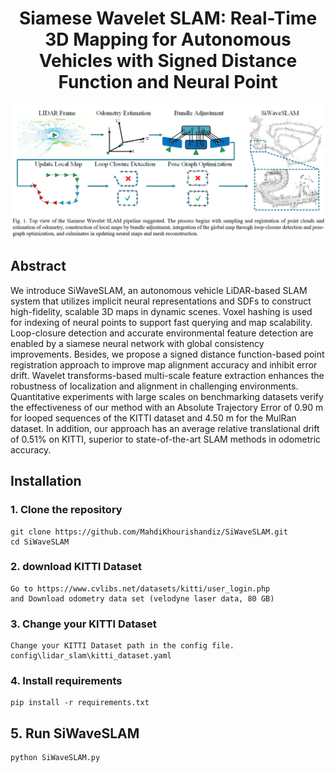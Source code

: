 <p align="center">

  <h1 align="center"> Siamese Wavelet SLAM: Real-Time 3D Mapping for Autonomous Vehicles with Signed Distance Function and Neural Point</h1>


![alt text](https://github.com/MahdiKhourishandiz/SiWaveSLAM/blob/main/paper%20overview/overview.png)





## Abstract

We introduce SiWaveSLAM, an autonomous vehicle LiDAR-based SLAM system that utilizes implicit neural representations and SDFs to construct high-fidelity, scalable 3D maps in dynamic scenes. Voxel hashing is used for indexing of neural points to support fast querying and map scalability. Loop-closure detection and accurate environmental feature detection are enabled by a siamese neural network with global consistency improvements. Besides, we propose a signed distance function-based point registration approach to improve map alignment accuracy and inhibit error drift. Wavelet transforms-based multi-scale feature extraction enhances the robustness of localization and alignment in challenging environments. Quantitative experiments with large scales on benchmarking datasets verify the effectiveness of our method with an Absolute Trajectory Error of 0.90 m for looped sequences of the KITTI dataset and 4.50 m for the MulRan dataset. In addition, our approach has an average relative translational drift of 0.51% on KITTI, superior to state-of-the-art SLAM methods in odometric accuracy. 



## Installation


### 1. Clone the repository

```
git clone https://github.com/MahdiKhourishandiz/SiWaveSLAM.git
cd SiWaveSLAM
```


### 2. download KITTI Dataset
```
Go to https://www.cvlibs.net/datasets/kitti/user_login.php
and Download odometry data set (velodyne laser data, 80 GB)
```

### 3. Change your KITTI Dataset
```
Change your KITTI Dataset path in the config file.
config\lidar_slam\kitti_dataset.yaml
```


### 4. Install requirements
```
pip install -r requirements.txt
```

## 5. Run SiWaveSLAM
```
python SiWaveSLAM.py
```
